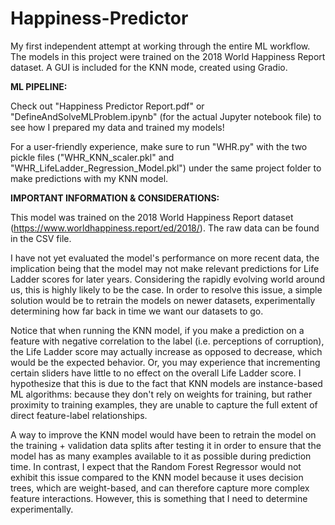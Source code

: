 # Happiness-Predictor
My first independent attempt at working through the entire ML workflow. The models in this project were trained on the 2018 World Happiness Report dataset. A GUI is included for the KNN mode, created using Gradio.

**ML PIPELINE:**

Check out "Happiness Predictor Report.pdf" or "DefineAndSolveMLProblem.ipynb" (for the actual Jupyter notebook file) to see how I prepared my data and trained my models!

For a user-friendly experience, make sure to run "WHR.py" with the two pickle files ("WHR_KNN_scaler.pkl" and "WHR_LifeLadder_Regression_Model.pkl") under the same project folder to make predictions with my KNN model.

**IMPORTANT INFORMATION & CONSIDERATIONS:**

This model was trained on the 2018 World Happiness Report dataset (https://www.worldhappiness.report/ed/2018/). The raw data can be found in the CSV file.

I have not yet evaluated the model's performance on more recent data, the implication being that the model may not make relevant predictions for Life Ladder scores for later years. Considering the rapidly evolving world around us, this is highly likely to be the case. In order to resolve this issue, a simple solution would be to retrain the models on newer datasets, experimentally determining how far back in time we want our datasets to go.

Notice that when running the KNN model, if you make a prediction on a feature with negative correlation to the label (i.e. perceptions of corruption), the Life Ladder score may actually increase as opposed to decrease, which would be the expected behavior. Or, you may experience that incrementing certain sliders have little to no effect on the overall Life Ladder score. I hypothesize that this is due to the fact that KNN models are instance-based ML algorithms: because they don't rely on weights for training, but rather proximity to training examples, they are unable to capture the full extent of direct feature-label relationships. 

A way to improve the KNN model would have been to retrain the model on the training + validation data splits after testing it in order to ensure that the model has as many examples available to it as possible during prediction time. In contrast, I expect that the Random Forest Regressor would not exhibit this issue compared to the KNN model because it uses decision trees, which are weight-based, and can therefore capture more complex feature interactions. However, this is something that I need to determine experimentally.


